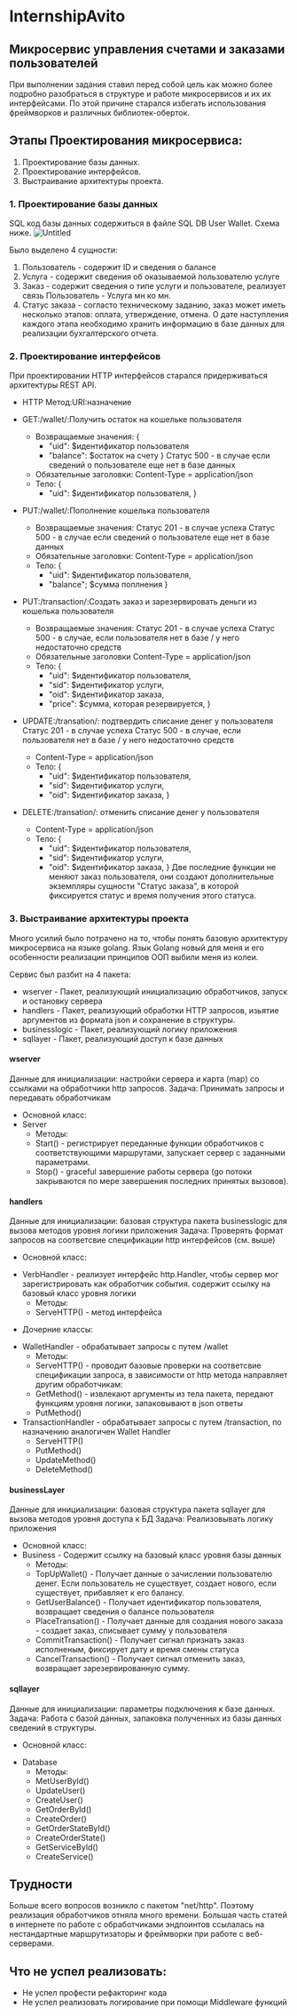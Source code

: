 # InternshipAvito
## Микросервис управления счетами и заказами пользователей

При выполнении задания ставил перед собой цель как можно более подробно разобраться в структуре и работе микросервисов и их их интерфейсами. По этой причине старался избегать использования фреймворков и различных библиотек-оберток. 

## Этапы Проектирования микросервиса:
1. Проектирование базы данных.
2. Проектирование интерфейсов.
3. Выстраивание архитектуры проекта.

### 1. Проектирование базы данных
SQL код базы данных содержиться в файле SQL DB User Wallet.
Схема ниже.
![Untitled](https://user-images.githubusercontent.com/96218277/202832114-82297652-47bb-4471-ad20-338e155be3b4.png)

Было выделено 4 сущности: 
1. Пользователь - содержит ID и сведения о балансе
2. Услуга - содержит сведения об оказываемой пользователю услуге
3. Заказ - содержит сведения о типе услуги и пользователе, реализует связь Пользователь - Услуга мн ко мн.
4. Статус заказа - согласто техническому заданию, заказ может иметь несколько этапов: оплата, утверждение, отмена. О дате наступления каждого этапа необходимо хранить информацию в базе данных для реализации бухгалтерского отчета.

### 2. Проектирование интерфейсов
При проектировании HTTP интерфейсов старался придерживаться архитектуры REST API.
+ HTTP Метод:URI:назначение
+ GET:/wallet/:Получить остаток на кошельке пользователя
    + Возвращаемые значения:
{
         + "uid": $идентификатор пользователя
         + "balance": $остаток на счету
}
Статус 500 - в случае если сведений о пользователе еще нет в базе данных
    + Обязательные заголовки:
Content-Type = application/json
    + Тело:
{
         + "uid": $идентификатор пользователя,
}

+ PUT:/wallet/:Пополнение кошелька пользователя
   + Возвращаемые значения:
Cтатус 201 - в случае успеха
Статус 500 - в случае если сведений о пользователе еще нет в базе данных
   + Обязательные заголовки:
Content-Type = application/json
    + Тело:
{
        +  "uid": $идентификатор пользователя,
        +  "balance"; $сумма поплнения
}

+ PUT:/transaction/:Создать заказ и зарезервировать деньги из кошелька пользователя
    + Возвращаемые значения:
Статус 201 - в случае успеха
Статус 500 - в случае, если пользователя нет в базе / у него недостаточно средств
    + Обязательные заголовки
Content-Type = application/json
    + Тело:
{
        + "uid": $идентификатор пользователя,
        + "sid": $идентификатор услуги,
        + "oid": $идентификатор заказа,
        + "price": $cумма, которая резервируется,
}

+ UPDATE:/transation/: подтвердить списание денег у пользователя
Статус 201 - в случае успеха
Статус 500 - в случае, если пользователя нет в базе / у него недостаточно средств
     + Content-Type = application/json
     + Тело:
{
        + "uid": $идентификатор пользователя,
        + "sid": $идентификатор услуги,
        + "oid": $идентификатор заказа,
}

+ DELETE:/transation/: отменить списание денег у пользователя
    + Content-Type = application/json
    + Тело:
{
        + "uid": $идентификатор пользователя,
        + "sid": $идентификатор услуги,
        + "oid": $идентификатор заказа,
}
Две последние функции не меняют заказ пользователя, они создают дополнительные экземпляры сущности "Статус заказа", в которой фиксируется статус и время получения этого статуса.
### 3. Выстраивание архитектуры проекта
Много усилий было потрачено на то, чтобы понять базовую архитектуру микросервиса на языке golang. Язык Golang новый для меня и его особенности реализации принципов ООП выбили меня из колеи. 

Сервис был разбит на 4 пакета:
+ wserver - Пакет, реализующий инициализацию обработчиков, запуск и остановку сервера
+ handlers - Пакет, реализующий обработки HTTP запросов, изьятие аргументов из формата json и сохранение в структуры.
+ businesslogic - Пакет, реализующий логику приложения
+ sqllayer - Пакет, реализующий доступ к базе данных

#### wserver
Данные для инициализации: настройки сервера и карта (map) со ссылками на обработчики http запросов.
Задача: Принимать запросы и передавать обработчикам
+ Основной класс:
+ Server 
    * Методы:
    * Start() - регистрирует переданные функции обработчиков с соответствующими маршрутами, запускает сервер с заданными параметрами.
    * Stop() - graceful завершение работы сервера (go потоки закрываются по мере завершения последних принятых вызовов).

#### handlers
Данные для инициализации: базовая структура пакета businesslogic для вызова методов уровня логики приложения
Задача: Проверять формат запросов на соответсвие спецификации http интерфейсов (см. выше)
+ Основной класс:
- VerbHandler - реализует интерфейс http.Handler, чтобы сервер мог зарегистрировать как обработчик события. содержит ссылку на базовый класс уровня логики
  * Методы:
  * ServeHTTP() - метод интерфейса
+ Дочерние классы:
- WalletHandler - обрабатывает запросы с путем /wallet
  * Методы:
  * ServeHTTP() - проводит базовые проверки на соответсвие спецификации запроса, в зависимости от http метода направляет другим обработчикам:
  * GetMethod() - извлекают аргументы из тела пакета, передают функциям уровня логики, запаковывают в json ответы 
  * PutMethod()
- TransactionHandler - обрабатывает запросы с путем /transaction, по назначению аналогичен Wallet Handler
  * ServeHTTP() 
  * PutMethod()
  * UpdateMethod()
  * DeleteMethod()
  
#### businessLayer
Данные для инициализации: базовая структура пакета sqllayer для вызова методов уровня доступа к БД
Задача: Реализовывать логику приложения
+ Основной класс:
+ Business - Содержит ссылку на базовый класс уровня базы данных
    * Методы:
    * TopUpWallet() - Получает данные о зачислении пользователю денег. Если пользователь не существует, создает нового, если существует, прибавляет к его балансу.
    * GetUserBalance() - Получает идентификатор пользователя, возвращает сведения о балансе пользователя
    * PlaceTransation() - Получает данные для создания нового заказа - создает заказ, списывает сумму у пользователя
    * CommitTransaction() - Получает сигнал признать заказ исполненым, фиксирует дату и время смены статуса
    * CancelTransaction() - Получает сигнал отменить заказ, возвращает зарезервированную сумму.
  


#### sqllayer
Данные для инициализации: параметры подключения к базе данных.
Задача: Работа с базой данных, запаковка полученных из базы данных сведений в структуры.
+ Основной класс: 
- Database
    * Методы: 
    * MetUserById()
    * UpdateUser()
    * CreateUser()
    * GetOrderById()
    * CreateOrder()
    * GetOrderStateById()
    * CreateOrderState()
    * GetServiceById()
    * CreateService()
    
## Трудности
Больше всего вопросов возникло с пакетом "net/http". Поэтому реализация обработчиков отняла много времени. Большая часть статей в интернете по работе с обработчиками эндпоинтов ссылалась на нестандартные маршрутизаторы и фреймворки при работе с веб-серверами.

## Что не успел реализовать:
+ Не успел профести рефакторинг кода
+ Не успел реализовать логирование при помощи Middleware функций
